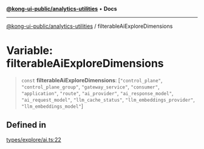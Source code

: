 [**@kong-ui-public/analytics-utilities**](../README.md) • **Docs**

***

[@kong-ui-public/analytics-utilities](../README.md) / filterableAiExploreDimensions

# Variable: filterableAiExploreDimensions

> `const` **filterableAiExploreDimensions**: [`"control_plane"`, `"control_plane_group"`, `"gateway_service"`, `"consumer"`, `"application"`, `"route"`, `"ai_provider"`, `"ai_response_model"`, `"ai_request_model"`, `"llm_cache_status"`, `"llm_embeddings_provider"`, `"llm_embeddings_model"`]

## Defined in

[types/explore/ai.ts:22](https://github.com/Kong/public-ui-components/blob/main/packages/analytics/analytics-utilities/src/types/explore/ai.ts#L22)
